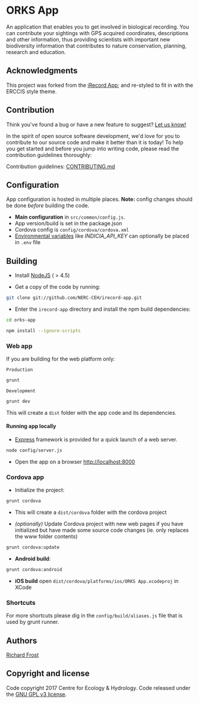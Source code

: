 # ORKS App

An application that enables you to get involved in biological
recording. You can contribute your sightings with GPS acquired coordinates,
descriptions and other information, thus providing scientists with important
new biodiversity information that contributes to nature conservation,
planning, research and education.

## Acknowledgments

This project was forked from the [iRecord App](https://github.com/NERC-CEH/irecord-app); and re-styled to fit in with the ERCCIS style theme.

## Contribution

Think you've found a bug or have a new feature to suggest?
[Let us know!](https://github.com/ERCCIS/orks-app/issues)

In the spirit of open source software development, we'd love for you to contribute
to our source code and make it better than it is today! To help you get started
and before you jump into writing code, please read the contribution guidelines
thoroughly:

Contribution guidelines:
[CONTRIBUTING.md](https://github.com/ERCCIS/orks-app/blob/master/CONTRIBUTING.md)


## Configuration

App configuration is hosted in multiple places. **Note:** config changes should be done *before* building the code.

* **Main configuration** in `src/common/config.js`.
* App version/build is set in the package.json
* Cordova config is `config/cordova/cordova.xml`
* [Environmental variables](https://wiki.archlinux.org/index.php/environment_variables) like *INDICIA_API_KEY* can optionally be placed in `.env` file


## Building

- Install [NodeJS](http://nodejs.org/) ( > 4.5)

- Get a copy of the code by running:

```bash
git clone git://github.com/NERC-CEH/irecord-app.git
```

- Enter the `irecord-app` directory and install the npm build dependencies:

```bash
cd orks-app
```
```bash
npm install --ignore-scripts
```

### Web app

If you are building for the web platform only:

`Production`

```bash
grunt
```

`Development`

```bash
grunt dev
```

This will create a `dist` folder with the app code and its dependencies.


#### Running app locally

- [Express](http://expressjs.com/) framework is provided for a quick
launch of a web server.

```bash
node config/server.js
```

- Open the app on a browser [http://localhost:8000](http://localhost:8000)


### Cordova app

- Initialize the project:

```bash
grunt cordova
```

- This will create a `dist/cordova` folder with the cordova project

- *(optionally)* Update Cordova project with new web pages if you have initialized
 but have made some source code changes (ie. only replaces the www folder contents)

```bash
grunt cordova:update
```

- **Android build**:

```bash
grunt cordova:android
```

- **iOS build** open `dist/cordova/platforms/ios/ORKS App.xcodeproj` in XCode


### Shortcuts

For more shortcuts please dig in the `config/build/aliases.js` file that is used by grunt runner.

## Authors

[Richard Frost](https://github.com/rich-frost)


## Copyright and license

Code copyright 2017 Centre for Ecology & Hydrology.
Code released under the [GNU GPL v3 license](LICENSE).
